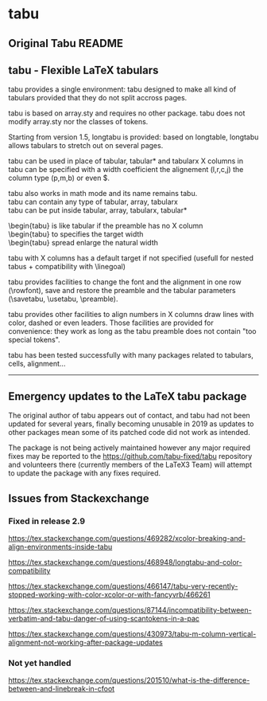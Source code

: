 # tabu


## Original Tabu README


##            tabu - Flexible LaTeX tabulars


tabu provides a single environment:          tabu
designed to make all kind of tabulars provided that they do
not split accross pages.

tabu is based on array.sty and requires no other package.
tabu does not modify array.sty nor the classes of tokens.

Starting from version 1.5, longtabu is provided: based on
longtable, longtabu allows tabulars to stretch out on
several pages.

tabu can be used in place of tabular, tabular* and tabularx
X columns in tabu can be specified with a width coefficient
the alignement (l,r,c,j) the column type (p,m,b) or even $.

tabu also works in math mode and its name remains tabu.  
tabu can contain any type of tabular, array, tabularx  
tabu can be put inside tabular, array, tabularx, tabular*

\begin{tabu} is like tabular if the preamble has no X column  
\begin{tabu} to <dimen>      specifies the target width  
\begin{tabu} spread <dimen>  enlarge the natural width

tabu with X columns has a default target if not specified
(usefull for nested tabus + compatibility with \linegoal)

tabu provides facilities to change the font and the alignment
in one row (\rowfont), save and restore the preamble and the
tabular parameters (\savetabu, \usetabu, \preamble).

tabu provides other facilities to align numbers in X columns
draw lines with color, dashed or even leaders. Those facilities
are provided for convenience: they work as long as the tabu
preamble does not contain "too special tokens".

tabu has been tested successfully with many packages related
to tabulars, cells, alignment...

- - - -

## Emergency updates to the LaTeX tabu package

The original author of tabu appears out of contact, and tabu had not
been updated for several years, finally becoming unusable in 2019 as
updates to other packages mean some of its patched code did not work
as intended.

The package is not being actively maintained however any major required
fixes may be reported to the https://github.com/tabu-fixed/tabu repository
and volunteers there (currently members of the LaTeX3 Team) will attempt
to update the package with any fixes required.




## Issues from Stackexchange

### Fixed in release 2.9

https://tex.stackexchange.com/questions/469282/xcolor-breaking-and-align-environments-inside-tabu

https://tex.stackexchange.com/questions/468948/longtabu-and-color-compatibility

https://tex.stackexchange.com/questions/466147/tabu-very-recently-stopped-working-with-color-xcolor-or-with-fancyvrb/466261

https://tex.stackexchange.com/questions/87144/incompatibility-between-verbatim-and-tabu-danger-of-using-scantokens-in-a-pac

https://tex.stackexchange.com/questions/430973/tabu-m-column-vertical-alignment-not-working-after-package-updates


### Not yet handled

https://tex.stackexchange.com/questions/201510/what-is-the-difference-between-and-linebreak-in-cfoot
